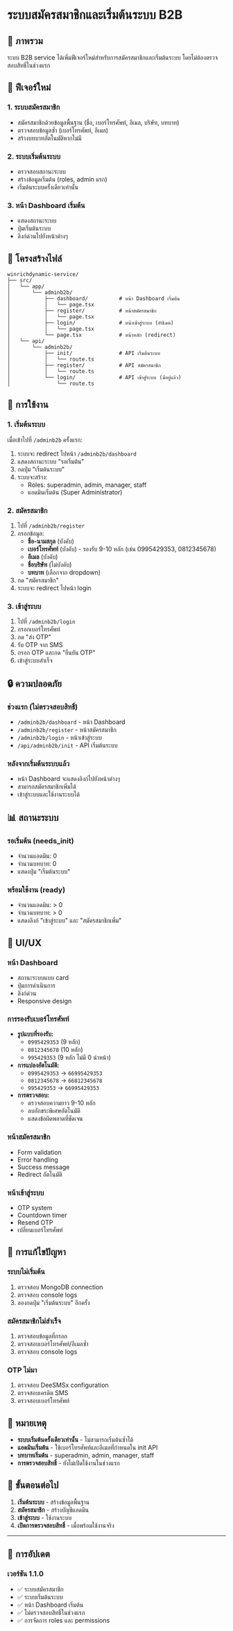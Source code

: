# ระบบสมัครสมาชิกและเริ่มต้นระบบ B2B

## 🎯 ภาพรวม

ระบบ B2B service ได้เพิ่มฟีเจอร์ใหม่สำหรับการสมัครสมาชิกและเริ่มต้นระบบ โดยไม่ต้องตรวจสอบสิทธิ์ในช่วงแรก

## 🚀 ฟีเจอร์ใหม่

### 1. **ระบบสมัครสมาชิก**
- สมัครสมาชิกด้วยข้อมูลพื้นฐาน (ชื่อ, เบอร์โทรศัพท์, อีเมล, บริษัท, บทบาท)
- ตรวจสอบข้อมูลซ้ำ (เบอร์โทรศัพท์, อีเมล)
- สร้างบทบาทอัตโนมัติหากไม่มี

### 2. **ระบบเริ่มต้นระบบ**
- ตรวจสอบสถานะระบบ
- สร้างข้อมูลเริ่มต้น (roles, admin แรก)
- เริ่มต้นระบบครั้งเดียวเท่านั้น

### 3. **หน้า Dashboard เริ่มต้น**
- แสดงสถานะระบบ
- ปุ่มเริ่มต้นระบบ
- ลิงก์ด่วนไปยังหน้าต่างๆ

## 📁 โครงสร้างไฟล์

```
winrichdynamic-service/
├── src/
│   └── app/
│       └── adminb2b/
│           ├── dashboard/          # หน้า Dashboard เริ่มต้น
│           │   └── page.tsx
│           ├── register/           # หน้าสมัครสมาชิก
│           │   └── page.tsx
│           ├── login/              # หน้าเข้าสู่ระบบ (อัปเดต)
│           │   └── page.tsx
│           └── page.tsx            # หน้าหลัก (redirect)
│   └── api/
│       └── adminb2b/
│           ├── init/               # API เริ่มต้นระบบ
│           │   └── route.ts
│           ├── register/           # API สมัครสมาชิก
│           │   └── route.ts
│           └── login/              # API เข้าสู่ระบบ (มีอยู่แล้ว)
│               └── route.ts
```

## 🔧 การใช้งาน

### 1. **เริ่มต้นระบบ**

เมื่อเข้าไปที่ `/adminb2b` ครั้งแรก:

1. ระบบจะ redirect ไปหน้า `/adminb2b/dashboard`
2. แสดงสถานะระบบ "รอเริ่มต้น"
3. กดปุ่ม "เริ่มต้นระบบ"
4. ระบบจะสร้าง:
   - Roles: superadmin, admin, manager, staff
   - แอดมินเริ่มต้น (Super Administrator)

### 2. **สมัครสมาชิก**

1. ไปที่ `/adminb2b/register`
2. กรอกข้อมูล:
   - **ชื่อ-นามสกุล** (บังคับ)
   - **เบอร์โทรศัพท์** (บังคับ) - รองรับ 9-10 หลัก (เช่น 0995429353, 0812345678)
   - **อีเมล** (บังคับ)
   - **ชื่อบริษัท** (ไม่บังคับ)
   - **บทบาท** (เลือกจาก dropdown)
3. กด "สมัครสมาชิก"
4. ระบบจะ redirect ไปหน้า login

### 3. **เข้าสู่ระบบ**

1. ไปที่ `/adminb2b/login`
2. กรอกเบอร์โทรศัพท์
3. กด "ส่ง OTP"
4. รับ OTP จาก SMS
5. กรอก OTP และกด "ยืนยัน OTP"
6. เข้าสู่ระบบสำเร็จ

## 🔒 ความปลอดภัย

### **ช่วงแรก (ไม่ตรวจสอบสิทธิ์)**
- `/adminb2b/dashboard` - หน้า Dashboard
- `/adminb2b/register` - หน้าสมัครสมาชิก
- `/adminb2b/login` - หน้าเข้าสู่ระบบ
- `/api/adminb2b/init` - API เริ่มต้นระบบ

### **หลังจากเริ่มต้นระบบแล้ว**
- หน้า Dashboard จะแสดงลิงก์ไปยังหน้าต่างๆ
- สามารถสมัครสมาชิกเพิ่มได้
- เข้าสู่ระบบและใช้งานระบบได้

## 📊 สถานะระบบ

### **รอเริ่มต้น (needs_init)**
- จำนวนแอดมิน: 0
- จำนวนบทบาท: 0
- แสดงปุ่ม "เริ่มต้นระบบ"

### **พร้อมใช้งาน (ready)**
- จำนวนแอดมิน: > 0
- จำนวนบทบาท: > 0
- แสดงลิงก์ "เข้าสู่ระบบ" และ "สมัครสมาชิกเพิ่ม"

## 🎨 UI/UX

### **หน้า Dashboard**
- สถานะระบบแบบ card
- ปุ่มการดำเนินการ
- ลิงก์ด่วน
- Responsive design

### **การรองรับเบอร์โทรศัพท์**
- **รูปแบบที่รองรับ:**
  - `0995429353` (9 หลัก)
  - `0812345678` (10 หลัก)
  - `995429353` (9 หลัก ไม่มี 0 นำหน้า)
- **การแปลงอัตโนมัติ:**
  - `0995429353` → `66995429353`
  - `0812345678` → `66812345678`
  - `995429353` → `66995429353`
- **การตรวจสอบ:**
  - ตรวจสอบความยาว 9-10 หลัก
  - ลบอักขระพิเศษอัตโนมัติ
  - แสดงข้อผิดพลาดที่ชัดเจน

### **หน้าสมัครสมาชิก**
- Form validation
- Error handling
- Success message
- Redirect อัตโนมัติ

### **หน้าเข้าสู่ระบบ**
- OTP system
- Countdown timer
- Resend OTP
- เปลี่ยนเบอร์โทรศัพท์

## 🐛 การแก้ไขปัญหา

### **ระบบไม่เริ่มต้น**
1. ตรวจสอบ MongoDB connection
2. ตรวจสอบ console logs
3. ลองกดปุ่ม "เริ่มต้นระบบ" อีกครั้ง

### **สมัครสมาชิกไม่สำเร็จ**
1. ตรวจสอบข้อมูลที่กรอก
2. ตรวจสอบเบอร์โทรศัพท์/อีเมลซ้ำ
3. ตรวจสอบ console logs

### **OTP ไม่มา**
1. ตรวจสอบ DeeSMSx configuration
2. ตรวจสอบเครดิต SMS
3. ตรวจสอบเบอร์โทรศัพท์

## 📝 หมายเหตุ

- **ระบบเริ่มต้นครั้งเดียวเท่านั้น** - ไม่สามารถเริ่มต้นซ้ำได้
- **แอดมินเริ่มต้น** - ใช้เบอร์โทรศัพท์และอีเมลที่กำหนดใน init API
- **บทบาทเริ่มต้น** - superadmin, admin, manager, staff
- **การตรวจสอบสิทธิ์** - ยังไม่เปิดใช้งานในช่วงแรก

## 🔄 ขั้นตอนต่อไป

1. **เริ่มต้นระบบ** - สร้างข้อมูลพื้นฐาน
2. **สมัครสมาชิก** - สร้างบัญชีแอดมิน
3. **เข้าสู่ระบบ** - ใช้งานระบบ
4. **เปิดการตรวจสอบสิทธิ์** - เมื่อพร้อมใช้งานจริง

---

## 🔄 การอัปเดต

### เวอร์ชัน 1.1.0
- ✅ ระบบสมัครสมาชิก
- ✅ ระบบเริ่มต้นระบบ
- ✅ หน้า Dashboard เริ่มต้น
- ✅ ไม่ตรวจสอบสิทธิ์ในช่วงแรก
- ✅ การจัดการ roles และ permissions
